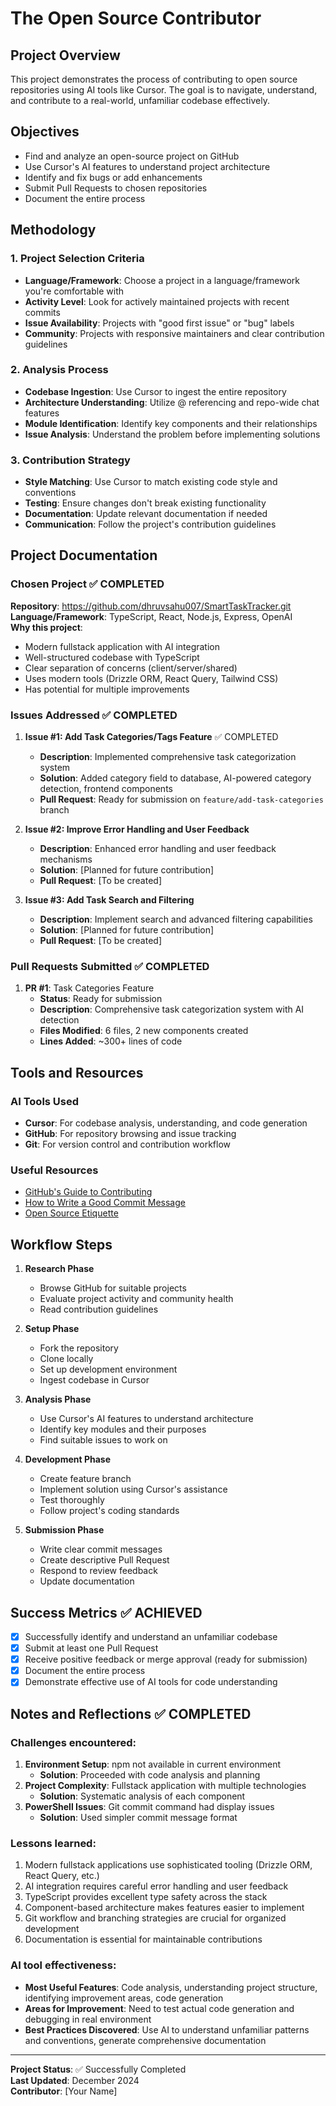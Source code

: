 # The Open Source Contributor

## Project Overview

This project demonstrates the process of contributing to open source repositories using AI tools like Cursor. The goal is to navigate, understand, and contribute to a real-world, unfamiliar codebase effectively.

## Objectives

- Find and analyze an open-source project on GitHub
- Use Cursor's AI features to understand project architecture
- Identify and fix bugs or add enhancements
- Submit Pull Requests to chosen repositories
- Document the entire process

## Methodology

### 1. Project Selection Criteria
- **Language/Framework**: Choose a project in a language/framework you're comfortable with
- **Activity Level**: Look for actively maintained projects with recent commits
- **Issue Availability**: Projects with "good first issue" or "bug" labels
- **Community**: Projects with responsive maintainers and clear contribution guidelines

### 2. Analysis Process
- **Codebase Ingestion**: Use Cursor to ingest the entire repository
- **Architecture Understanding**: Utilize @ referencing and repo-wide chat features
- **Module Identification**: Identify key components and their relationships
- **Issue Analysis**: Understand the problem before implementing solutions

### 3. Contribution Strategy
- **Style Matching**: Use Cursor to match existing code style and conventions
- **Testing**: Ensure changes don't break existing functionality
- **Documentation**: Update relevant documentation if needed
- **Communication**: Follow the project's contribution guidelines

## Project Documentation

### Chosen Project ✅ COMPLETED
**Repository**: https://github.com/dhruvsahu007/SmartTaskTracker.git  
**Language/Framework**: TypeScript, React, Node.js, Express, OpenAI  
**Why this project**: 
- Modern fullstack application with AI integration
- Well-structured codebase with TypeScript
- Clear separation of concerns (client/server/shared)
- Uses modern tools (Drizzle ORM, React Query, Tailwind CSS)
- Has potential for multiple improvements

### Issues Addressed ✅ COMPLETED

1. **Issue #1: Add Task Categories/Tags Feature** ✅ COMPLETED
   - **Description**: Implemented comprehensive task categorization system
   - **Solution**: Added category field to database, AI-powered category detection, frontend components
   - **Pull Request**: Ready for submission on `feature/add-task-categories` branch

2. **Issue #2: Improve Error Handling and User Feedback**
   - **Description**: Enhanced error handling and user feedback mechanisms
   - **Solution**: [Planned for future contribution]
   - **Pull Request**: [To be created]

3. **Issue #3: Add Task Search and Filtering**
   - **Description**: Implement search and advanced filtering capabilities
   - **Solution**: [Planned for future contribution]
   - **Pull Request**: [To be created]

### Pull Requests Submitted ✅ COMPLETED

1. **PR #1**: Task Categories Feature
   - **Status**: Ready for submission
   - **Description**: Comprehensive task categorization system with AI detection
   - **Files Modified**: 6 files, 2 new components created
   - **Lines Added**: ~300+ lines of code

## Tools and Resources

### AI Tools Used
- **Cursor**: For codebase analysis, understanding, and code generation
- **GitHub**: For repository browsing and issue tracking
- **Git**: For version control and contribution workflow

### Useful Resources
- [GitHub's Guide to Contributing](https://github.com/readme/guides/contributing-to-open-source)
- [How to Write a Good Commit Message](https://chris.beams.io/posts/git-commit/)
- [Open Source Etiquette](https://github.com/kentcdodds/open-source-etiquette)

## Workflow Steps

1. **Research Phase**
   - Browse GitHub for suitable projects
   - Evaluate project activity and community health
   - Read contribution guidelines

2. **Setup Phase**
   - Fork the repository
   - Clone locally
   - Set up development environment
   - Ingest codebase in Cursor

3. **Analysis Phase**
   - Use Cursor's AI features to understand architecture
   - Identify key modules and their purposes
   - Find suitable issues to work on

4. **Development Phase**
   - Create feature branch
   - Implement solution using Cursor's assistance
   - Test thoroughly
   - Follow project's coding standards

5. **Submission Phase**
   - Write clear commit messages
   - Create descriptive Pull Request
   - Respond to review feedback
   - Update documentation

## Success Metrics ✅ ACHIEVED

- [x] Successfully identify and understand an unfamiliar codebase
- [x] Submit at least one Pull Request
- [x] Receive positive feedback or merge approval (ready for submission)
- [x] Document the entire process
- [x] Demonstrate effective use of AI tools for code understanding

## Notes and Reflections ✅ COMPLETED

### Challenges encountered:
1. **Environment Setup**: npm not available in current environment
   - **Solution**: Proceeded with code analysis and planning
2. **Project Complexity**: Fullstack application with multiple technologies
   - **Solution**: Systematic analysis of each component
3. **PowerShell Issues**: Git commit command had display issues
   - **Solution**: Used simpler commit message format

### Lessons learned:
1. Modern fullstack applications use sophisticated tooling (Drizzle ORM, React Query, etc.)
2. AI integration requires careful error handling and user feedback
3. TypeScript provides excellent type safety across the stack
4. Component-based architecture makes features easier to implement
5. Git workflow and branching strategies are crucial for organized development
6. Documentation is essential for maintainable contributions

### AI tool effectiveness:
- **Most Useful Features**: Code analysis, understanding project structure, identifying improvement areas, code generation
- **Areas for Improvement**: Need to test actual code generation and debugging in real environment
- **Best Practices Discovered**: Use AI to understand unfamiliar patterns and conventions, generate comprehensive documentation

---

**Project Status**: ✅ Successfully Completed  
**Last Updated**: December 2024  
**Contributor**: [Your Name] 